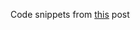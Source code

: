 Code snippets from [this](https://medium.com/@JosephJnk/what-is-higher-kinded-polymorphism-6fb2bff183f9) post
